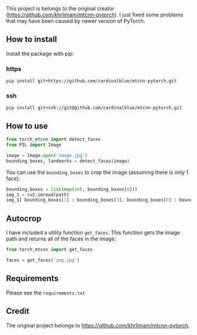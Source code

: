 This project is belongs to the original creator (https://github.com/khrlimam/mtcnn-pytorch). I just fixed some problems that may have been caused by newer version of PyTorch. 

## How to install
Install the package with pip: 

### https
```
pip install git+https://github.com/cardinalblue/mtcnn-pytorch.git
```

### ssh
```
pip install git+ssh://git@github.com/cardinalblue/mtcnn-pytorch.git
```



## How to use
```python
from torch_mtcnn import detect_faces
from PIL import Image

image = Image.open('image.jpg')
bounding_boxes, landmarks = detect_faces(image)
```

You can use the `bounding_boxes` to crop the image (assuming there is only 1 face):
```python
bounding_boxes = list(map(int, bounding_boxes[0]))
img_1 = cv2.imread(path)
img_1[ bounding_boxes[1] : bounding_boxes[3], bounding_boxes[0] : bounding_boxes[2]]
```

## Autocrop
I have included a utility function `get_faces`. This function gets the image path and returns all of the faces in the image:
```python
from torch_mtcnn import get_faces

faces = get_faces('img.jpg')
```

## Requirements
Please see the `requirements.txt`

## Credit
The original project belongs to https://github.com/khrlimam/mtcnn-pytorch.
